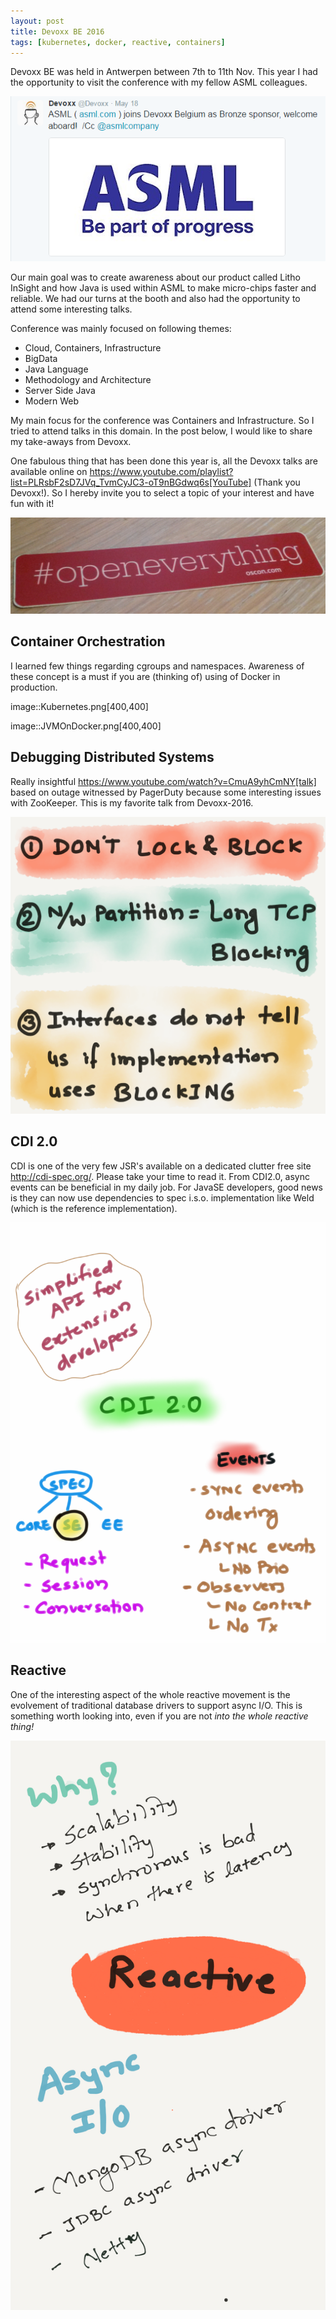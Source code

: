 ```yaml
---
layout: post
title: Devoxx BE 2016
tags: [kubernetes, docker, reactive, containers]
---
```

Devoxx BE was held in Antwerpen between 7th to 11th Nov. This year I had the opportunity to visit the conference with
 my fellow ASML colleagues.

![](/img/ASML-Bronze-Sponser.PNG)

Our main goal was to create awareness about our product called Litho InSight and how Java is used within ASML to make micro-chips faster and reliable. We had our turns at the booth and also had the opportunity to attend some interesting talks.

Conference was mainly focused on following themes:

* Cloud, Containers, Infrastructure
* BigData
* Java Language
* Methodology and Architecture
* Server Side Java
* Modern Web

My main focus for the conference was Containers and Infrastructure. So I tried to attend talks in this domain.
In the post below, I would like to share my take-aways from Devoxx.

One fabulous thing that has been done this year is, all the Devoxx talks are available online on https://www.youtube.com/playlist?list=PLRsbF2sD7JVq_TvmCyJC3-oT9nBGdwq6s[YouTube] (Thank you Devoxx!).
So I hereby invite you to select a topic of your interest and have fun with it!


![](/img/OpenEverything.jpg)


## Container Orchestration

I learned few things regarding cgroups and namespaces. Awareness of these concept is a must if you are (thinking of) using of Docker in production.

image::Kubernetes.png[400,400]

image::JVMOnDocker.png[400,400]



## Debugging Distributed Systems

Really insightful https://www.youtube.com/watch?v=CmuA9yhCmNY[talk] based on outage witnessed by PagerDuty because some interesting issues with ZooKeeper. This is my favorite talk from Devoxx-2016.

![](/img/LockAndBlock.png)


## CDI 2.0

CDI is one of the very few JSR's available on a dedicated clutter free site http://cdi-spec.org/. Please take your
time to read it. From CDI2.0, async events can be beneficial in my daily job. For JavaSE developers, good news is they can now use dependencies to spec i.s.o. implementation like Weld (which is the reference implementation).

![](/img/CDI2.0.png)


## Reactive

One of the interesting aspect of the whole reactive movement is the evolvement of traditional database drivers to support async I/O. This is something worth looking into, even if you are not _into the whole reactive thing!_

![](/img/Reactive.png)




